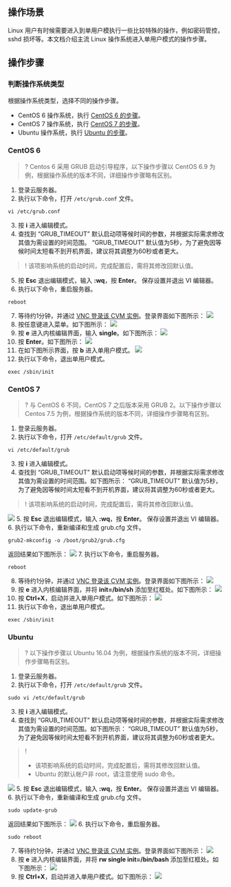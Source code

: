 ## 操作场景

Linux 用户有时候需要进入到单用户模执行一些比较特殊的操作，例如密码管控，sshd 损坏等。本文档介绍主流 Linux 操作系统进入单用户模式的操作步骤。

## 操作步骤

### 判断操作系统类型

根据操作系统类型，选择不同的操作步骤。
 - CentOS 6 操作系统，执行 [CentOS 6 的步骤](#configCentOS6)。
 - CentOS 7 操作系统，执行 [CentOS 7 的步骤](#configCentOS7)。
 - Ubuntu 操作系统，执行 [Ubuntu 的步骤](#configUbuntu)。

<span id="configCentOS6"></span>
### CentOS 6

>? Centos 6 采用 GRUB 启动引导程序，以下操作步骤以 CentOS 6.9 为例，根据操作系统的版本不同，详细操作步骤略有区别。
> 
1. 登录云服务器。
2. 执行以下命令，打开 `/etc/grub.conf` 文件。
```
vi /etc/grub.conf
```
3. 按 **i** 进入编辑模式。
4. 查找到 “GRUB_TIMEOUT” 默认启动项等候时间的参数，并根据实际需求修改其值为需设置的时间范围。
“GRUB_TIMEOUT” 默认值为5秒，为了避免因等候时间太短看不到开机界面，建议将其调整为60秒或者更大。
>! 该项影响系统的启动时间，完成配置后，需将其修改回默认值。
>
5. 按 **Esc** 退出编辑模式，输入 **:wq**，按 **Enter**。
保存设置并退出 VI 编辑器。
6. 执行以下命令，重启服务器。
```
reboot
```
7. 等待约1分钟，并通过 [VNC 登录该 CVM 实例](https://cloud.tencent.com/document/product/213/35701)。登录界面如下图所示：
![](https://main.qcloudimg.com/raw/82a82601e1545274c4f61c8f34f5c100.png)
8. 按任意键进入菜单。如下图所示：
![](https://main.qcloudimg.com/raw/6336b8fd579799108a5765b5b58e2a21.png)
9. 按 **e** 进入内核编辑界面，输入 **single**。如下图所示：
![](https://main.qcloudimg.com/raw/14168276d81a398702e80f9c83186869.png)
10. 按 **Enter**。如下图所示：
![](https://main.qcloudimg.com/raw/149eeb5776329a5db1ea42ae20cd316d.png)
11. 在如下图所示界面，按 **b** 进入单用户模式。
![](https://main.qcloudimg.com/raw/2d6d53de84cd78b3e88319b8538cec8e.png)
12. 执行以下命令，退出单用户模式。
```
exec /sbin/init
```

<span id="configCentOS7"></span>
### CentOS 7

>? 与 CentOS 6 不同，CentOS 7 之后版本采用 GRUB 2。以下操作步骤以 Centos 7.5 为例，根据操作系统的版本不同，详细操作步骤略有区别。
> 
1. 登录云服务器。
2. 执行以下命令，打开 `/etc/default/grub` 文件。
```
vi /etc/default/grub
```
3. 按 **i** 进入编辑模式。
4. 查找到 “GRUB_TIMEOUT” 默认启动项等候时间的参数，并根据实际需求修改其值为需设置的时间范围。如下图所示：
“GRUB_TIMEOUT” 默认值为5秒，为了避免因等候时间太短看不到开机界面，建议将其调整为60秒或者更大。
>! 该项影响系统的启动时间，完成配置后，需将其修改回默认值。
>
![](https://main.qcloudimg.com/raw/5ee3b8d8a4609ca846e3c1e929608b34.png)
5. 按 **Esc** 退出编辑模式，输入 **:wq**，按 **Enter**。
保存设置并退出 VI 编辑器。
6. 执行以下命令，重新编译和生成 grub.cfg 文件。
```
grub2-mkconfig -o /boot/grub2/grub.cfg
```
返回结果如下图所示：
![](https://main.qcloudimg.com/raw/62da54e985f2f78efce045bb2da1e5e5.png)
7. 执行以下命令，重启服务器。
```
reboot
```
8. 等待约1分钟，并通过 [VNC 登录该 CVM 实例](https://cloud.tencent.com/document/product/213/35701)。登录界面如下图所示：
![](https://main.qcloudimg.com/raw/95dba957dea2da680ffca516dc2b62b3.png)
9. 按 **e** 进入内核编辑界面，并将 **init=/bin/sh** 添加至红框处。如下图所示：
![](https://main.qcloudimg.com/raw/81173f4c723809f1b733a51a2eb002d5.png)
7. 按 **Ctrl+X**，启动并进入单用户模式。如下图所示：
![](https://main.qcloudimg.com/raw/b9004e2a1d58a9a09316cf2a8a907399.png)
8. 执行以下命令，退出单用户模式。
```
exec /sbin/init
```

<span id="configUbuntu"></span>
### Ubuntu 

>? 以下操作步骤以 Ubuntu 16.04 为例，根据操作系统的版本不同，详细操作步骤略有区别。
>
1. 登录云服务器。
2. 执行以下命令，打开 `/etc/default/grub` 文件。
```
sudo vi /etc/default/grub
```
3. 按 **i** 进入编辑模式。
4. 查找到 “GRUB_TIMEOUT” 默认启动项等候时间的参数，并根据实际需求修改其值为需设置的时间范围。如下图所示：
“GRUB_TIMEOUT” 默认值为5秒，为了避免因等候时间太短看不到开机界面，建议将其调整为60秒或者更大。
>! 
> - 该项影响系统的启动时间，完成配置后，需将其修改回默认值。
> - Ubuntu 的默认帐户非 root，请注意使用 sudo 命令。
> 
![](https://main.qcloudimg.com/raw/65553c2d5a01113e33b93caa93485dae.png)
5. 按 **Esc** 退出编辑模式，输入 **:wq**，按 **Enter**。
保存设置并退出 VI 编辑器。
6. 执行以下命令，重新编译和生成 grub.cfg 文件。
```
sudo update-grub
```
返回结果如下图所示：
![](https://main.qcloudimg.com/raw/9e685185ef67e7129ce34b11b5a16061.png)
6. 执行以下命令，重启服务器。
```
sudo reboot
```
7. 等待约1分钟，并通过 [VNC 登录该 CVM 实例](https://cloud.tencent.com/document/product/213/35701)。登录界面如下图所示：
![](https://main.qcloudimg.com/raw/4893e2a2ed32bbe4241b33b468bdb8cf.png)
8. 按 **e** 进入内核编辑界面，并将 **rw single init=/bin/bash** 添加至红框处。如下图所示：
![](https://main.qcloudimg.com/raw/0879dd0c8c7a720542352a0722f9b9a7.png)
9. 按 **Ctrl+X**，启动并进入单用户模式。如下图所示：
![](https://main.qcloudimg.com/raw/ffc6c3cf07a9254fdcb4f6326c3daf75.png)

